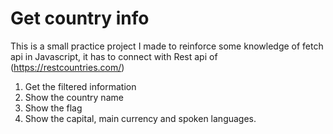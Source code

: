 # Get country info

This is a small practice project I made to reinforce some knowledge of fetch api in Javascript, it has to connect with Rest api of (https://restcountries.com/)

1.  Get the filtered information
2.  Show the country name
3.  Show the flag
4.  Show the capital, main currency and spoken languages.
